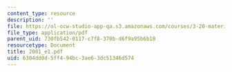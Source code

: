 ```yaml
---
content_type: resource
description: ''
file: https://ol-ocw-studio-app-qa.s3.amazonaws.com/courses/3-20-materials-at-equilibrium-sma-5111-fall-2003/6304dd0d5ff494bc3ae63dc51346d574_2001_e1.pdf
file_type: application/pdf
parent_uid: 730fb542-0117-c7f8-370b-d6f9a95b6b18
resourcetype: Document
title: 2001_e1.pdf
uid: 6304dd0d-5ff4-94bc-3ae6-3dc51346d574
---
```

